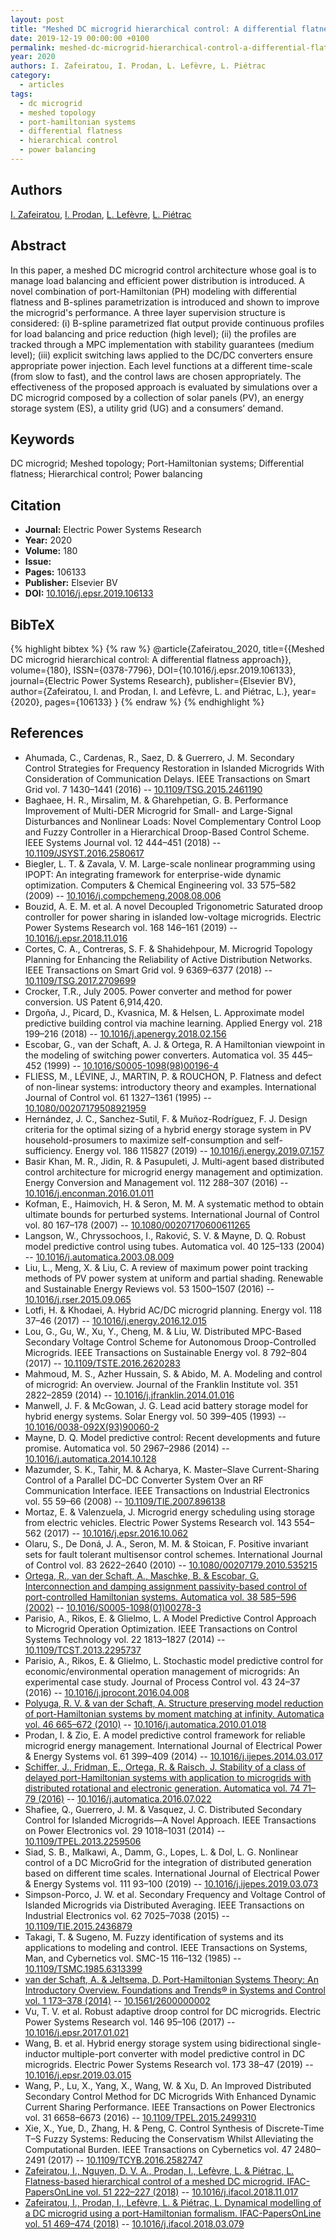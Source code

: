 ```yaml
---
layout: post
title: "Meshed DC microgrid hierarchical control: A differential flatness approach"
date: 2019-12-19 00:00:00 +0100
permalink: meshed-dc-microgrid-hierarchical-control-a-differential-flatness-approach
year: 2020
authors: I. Zafeiratou, I. Prodan, L. Lefèvre, L. Piétrac
category:
  - articles
tags:
  - dc microgrid
  - meshed topology
  - port-hamiltonian systems
  - differential flatness
  - hierarchical control
  - power balancing
---
```

 
## Authors
[I. Zafeiratou](authors/i_zafeiratou), [I. Prodan](authors/ionela_prodan), [L. Lefèvre](authors/laurent_lefevre), [L. Piétrac](authors/l_pietrac)
 
## Abstract
In this paper, a meshed DC microgrid control architecture whose goal is to manage load balancing and efficient power distribution is introduced. A novel combination of port-Hamiltonian (PH) modeling with differential flatness and B-splines parametrization is introduced and shown to improve the microgrid's performance. A three layer supervision structure is considered: (i) B-spline parametrized flat output provide continuous profiles for load balancing and price reduction (high level); (ii) the profiles are tracked through a MPC implementation with stability guarantees (medium level); (iii) explicit switching laws applied to the DC/DC converters ensure appropriate power injection. Each level functions at a different time-scale (from slow to fast), and the control laws are chosen appropriately. The effectiveness of the proposed approach is evaluated by simulations over a DC microgrid composed by a collection of solar panels (PV), an energy storage system (ES), a utility grid (UG) and a consumers’ demand.
 
## Keywords
DC microgrid; Meshed topology; Port-Hamiltonian systems; Differential flatness; Hierarchical control; Power balancing
 
## Citation
- **Journal:** Electric Power Systems Research
- **Year:** 2020
- **Volume:** 180
- **Issue:** 
- **Pages:** 106133
- **Publisher:** Elsevier BV
- **DOI:** [10.1016/j.epsr.2019.106133](https://doi.org/10.1016/j.epsr.2019.106133)
 
## BibTeX
{% highlight bibtex %}
{% raw %}
@article{Zafeiratou_2020,
  title={{Meshed DC microgrid hierarchical control: A differential flatness approach}},
  volume={180},
  ISSN={0378-7796},
  DOI={10.1016/j.epsr.2019.106133},
  journal={Electric Power Systems Research},
  publisher={Elsevier BV},
  author={Zafeiratou, I. and Prodan, I. and Lefèvre, L. and Piétrac, L.},
  year={2020},
  pages={106133}
}
{% endraw %}
{% endhighlight %}
 
## References
- Ahumada, C., Cardenas, R., Saez, D. & Guerrero, J. M. Secondary Control Strategies for Frequency Restoration in Islanded Microgrids With Consideration of Communication Delays. IEEE Transactions on Smart Grid vol. 7 1430–1441 (2016) -- [10.1109/TSG.2015.2461190](https://doi.org/10.1109/TSG.2015.2461190)
- Baghaee, H. R., Mirsalim, M. & Gharehpetian, G. B. Performance Improvement of Multi-DER Microgrid for Small- and Large-Signal Disturbances and Nonlinear Loads: Novel Complementary Control Loop and Fuzzy Controller in a Hierarchical Droop-Based Control Scheme. IEEE Systems Journal vol. 12 444–451 (2018) -- [10.1109/JSYST.2016.2580617](https://doi.org/10.1109/JSYST.2016.2580617)
- Biegler, L. T. & Zavala, V. M. Large-scale nonlinear programming using IPOPT: An integrating framework for enterprise-wide dynamic optimization. Computers &amp; Chemical Engineering vol. 33 575–582 (2009) -- [10.1016/j.compchemeng.2008.08.006](https://doi.org/10.1016/j.compchemeng.2008.08.006)
- Bouzid, A. E. M. et al. A novel Decoupled Trigonometric Saturated droop controller for power sharing in islanded low-voltage microgrids. Electric Power Systems Research vol. 168 146–161 (2019) -- [10.1016/j.epsr.2018.11.016](https://doi.org/10.1016/j.epsr.2018.11.016)
- Cortes, C. A., Contreras, S. F. & Shahidehpour, M. Microgrid Topology Planning for Enhancing the Reliability of Active Distribution Networks. IEEE Transactions on Smart Grid vol. 9 6369–6377 (2018) -- [10.1109/TSG.2017.2709699](https://doi.org/10.1109/TSG.2017.2709699)
- Crocker, T.R., July 2005. Power converter and method for power conversion. US Patent 6,914,420.
- Drgoňa, J., Picard, D., Kvasnica, M. & Helsen, L. Approximate model predictive building control via machine learning. Applied Energy vol. 218 199–216 (2018) -- [10.1016/j.apenergy.2018.02.156](https://doi.org/10.1016/j.apenergy.2018.02.156)
- Escobar, G., van der Schaft, A. J. & Ortega, R. A Hamiltonian viewpoint in the modeling of switching power converters. Automatica vol. 35 445–452 (1999) -- [10.1016/S0005-1098(98)00196-4](https://doi.org/10.1016/S0005-1098(98)00196-4)
- FLIESS, M., LÉVINE, J., MARTIN, P. & ROUCHON, P. Flatness and defect of non-linear systems: introductory theory and examples. International Journal of Control vol. 61 1327–1361 (1995) -- [10.1080/00207179508921959](https://doi.org/10.1080/00207179508921959)
- Hernández, J. C., Sanchez-Sutil, F. & Muñoz-Rodríguez, F. J. Design criteria for the optimal sizing of a hybrid energy storage system in PV household-prosumers to maximize self-consumption and self-sufficiency. Energy vol. 186 115827 (2019) -- [10.1016/j.energy.2019.07.157](https://doi.org/10.1016/j.energy.2019.07.157)
- Basir Khan, M. R., Jidin, R. & Pasupuleti, J. Multi-agent based distributed control architecture for microgrid energy management and optimization. Energy Conversion and Management vol. 112 288–307 (2016) -- [10.1016/j.enconman.2016.01.011](https://doi.org/10.1016/j.enconman.2016.01.011)
- Kofman, E., Haimovich, H. & Seron, M. M. A systematic method to obtain ultimate bounds for perturbed systems. International Journal of Control vol. 80 167–178 (2007) -- [10.1080/00207170600611265](https://doi.org/10.1080/00207170600611265)
- Langson, W., Chryssochoos, I., Raković, S. V. & Mayne, D. Q. Robust model predictive control using tubes. Automatica vol. 40 125–133 (2004) -- [10.1016/j.automatica.2003.08.009](https://doi.org/10.1016/j.automatica.2003.08.009)
- Liu, L., Meng, X. & Liu, C. A review of maximum power point tracking methods of PV power system at uniform and partial shading. Renewable and Sustainable Energy Reviews vol. 53 1500–1507 (2016) -- [10.1016/j.rser.2015.09.065](https://doi.org/10.1016/j.rser.2015.09.065)
- Lotfi, H. & Khodaei, A. Hybrid AC/DC microgrid planning. Energy vol. 118 37–46 (2017) -- [10.1016/j.energy.2016.12.015](https://doi.org/10.1016/j.energy.2016.12.015)
- Lou, G., Gu, W., Xu, Y., Cheng, M. & Liu, W. Distributed MPC-Based Secondary Voltage Control Scheme for Autonomous Droop-Controlled Microgrids. IEEE Transactions on Sustainable Energy vol. 8 792–804 (2017) -- [10.1109/TSTE.2016.2620283](https://doi.org/10.1109/TSTE.2016.2620283)
- Mahmoud, M. S., Azher Hussain, S. & Abido, M. A. Modeling and control of microgrid: An overview. Journal of the Franklin Institute vol. 351 2822–2859 (2014) -- [10.1016/j.jfranklin.2014.01.016](https://doi.org/10.1016/j.jfranklin.2014.01.016)
- Manwell, J. F. & McGowan, J. G. Lead acid battery storage model for hybrid energy systems. Solar Energy vol. 50 399–405 (1993) -- [10.1016/0038-092X(93)90060-2](https://doi.org/10.1016/0038-092X(93)90060-2)
- Mayne, D. Q. Model predictive control: Recent developments and future promise. Automatica vol. 50 2967–2986 (2014) -- [10.1016/j.automatica.2014.10.128](https://doi.org/10.1016/j.automatica.2014.10.128)
- Mazumder, S. K., Tahir, M. & Acharya, K. Master–Slave Current-Sharing Control of a Parallel DC–DC Converter System Over an RF Communication Interface. IEEE Transactions on Industrial Electronics vol. 55 59–66 (2008) -- [10.1109/TIE.2007.896138](https://doi.org/10.1109/TIE.2007.896138)
- Mortaz, E. & Valenzuela, J. Microgrid energy scheduling using storage from electric vehicles. Electric Power Systems Research vol. 143 554–562 (2017) -- [10.1016/j.epsr.2016.10.062](https://doi.org/10.1016/j.epsr.2016.10.062)
- Olaru, S., De Doná, J. A., Seron, M. M. & Stoican, F. Positive invariant sets for fault tolerant multisensor control schemes. International Journal of Control vol. 83 2622–2640 (2010) -- [10.1080/00207179.2010.535215](https://doi.org/10.1080/00207179.2010.535215)
- [Ortega, R., van der Schaft, A., Maschke, B. & Escobar, G. Interconnection and damping assignment passivity-based control of port-controlled Hamiltonian systems. Automatica vol. 38 585–596 (2002)](interconnection-and-damping-assignment-passivity-based-control-of-port-controlled-hamiltonian-systems) -- [10.1016/S0005-1098(01)00278-3](https://doi.org/10.1016/S0005-1098(01)00278-3)
- Parisio, A., Rikos, E. & Glielmo, L. A Model Predictive Control Approach to Microgrid Operation Optimization. IEEE Transactions on Control Systems Technology vol. 22 1813–1827 (2014) -- [10.1109/TCST.2013.2295737](https://doi.org/10.1109/TCST.2013.2295737)
- Parisio, A., Rikos, E. & Glielmo, L. Stochastic model predictive control for economic/environmental operation management of microgrids: An experimental case study. Journal of Process Control vol. 43 24–37 (2016) -- [10.1016/j.jprocont.2016.04.008](https://doi.org/10.1016/j.jprocont.2016.04.008)
- [Polyuga, R. V. & van der Schaft, A. Structure preserving model reduction of port-Hamiltonian systems by moment matching at infinity. Automatica vol. 46 665–672 (2010)](structure-preserving-model-reduction-of-port-hamiltonian-systems-by-moment-matching-at-infinity) -- [10.1016/j.automatica.2010.01.018](https://doi.org/10.1016/j.automatica.2010.01.018)
- Prodan, I. & Zio, E. A model predictive control framework for reliable microgrid energy management. International Journal of Electrical Power &amp; Energy Systems vol. 61 399–409 (2014) -- [10.1016/j.ijepes.2014.03.017](https://doi.org/10.1016/j.ijepes.2014.03.017)
- [Schiffer, J., Fridman, E., Ortega, R. & Raisch, J. Stability of a class of delayed port-Hamiltonian systems with application to microgrids with distributed rotational and electronic generation. Automatica vol. 74 71–79 (2016)](stability-of-a-class-of-delayed-port-hamiltonian-systems-with-application-to-microgrids-with-distributed-rotational-and-electronic-generation) -- [10.1016/j.automatica.2016.07.022](https://doi.org/10.1016/j.automatica.2016.07.022)
- Shafiee, Q., Guerrero, J. M. & Vasquez, J. C. Distributed Secondary Control for Islanded Microgrids—A Novel Approach. IEEE Transactions on Power Electronics vol. 29 1018–1031 (2014) -- [10.1109/TPEL.2013.2259506](https://doi.org/10.1109/TPEL.2013.2259506)
- Siad, S. B., Malkawi, A., Damm, G., Lopes, L. & Dol, L. G. Nonlinear control of a DC MicroGrid for the integration of distributed generation based on different time scales. International Journal of Electrical Power &amp; Energy Systems vol. 111 93–100 (2019) -- [10.1016/j.ijepes.2019.03.073](https://doi.org/10.1016/j.ijepes.2019.03.073)
- Simpson-Porco, J. W. et al. Secondary Frequency and Voltage Control of Islanded Microgrids via Distributed Averaging. IEEE Transactions on Industrial Electronics vol. 62 7025–7038 (2015) -- [10.1109/TIE.2015.2436879](https://doi.org/10.1109/TIE.2015.2436879)
- Takagi, T. & Sugeno, M. Fuzzy identification of systems and its applications to modeling and control. IEEE Transactions on Systems, Man, and Cybernetics vol. SMC-15 116–132 (1985) -- [10.1109/TSMC.1985.6313399](https://doi.org/10.1109/TSMC.1985.6313399)
- [van der Schaft, A. & Jeltsema, D. Port-Hamiltonian Systems Theory: An Introductory Overview. Foundations and Trends® in Systems and Control vol. 1 173–378 (2014)](port-hamiltonian-systems-theory-an-introductory-overview-journal) -- [10.1561/2600000002](https://doi.org/10.1561/2600000002)
- Vu, T. V. et al. Robust adaptive droop control for DC microgrids. Electric Power Systems Research vol. 146 95–106 (2017) -- [10.1016/j.epsr.2017.01.021](https://doi.org/10.1016/j.epsr.2017.01.021)
- Wang, B. et al. Hybrid energy storage system using bidirectional single-inductor multiple-port converter with model predictive control in DC microgrids. Electric Power Systems Research vol. 173 38–47 (2019) -- [10.1016/j.epsr.2019.03.015](https://doi.org/10.1016/j.epsr.2019.03.015)
- Wang, P., Lu, X., Yang, X., Wang, W. & Xu, D. An Improved Distributed Secondary Control Method for DC Microgrids With Enhanced Dynamic Current Sharing Performance. IEEE Transactions on Power Electronics vol. 31 6658–6673 (2016) -- [10.1109/TPEL.2015.2499310](https://doi.org/10.1109/TPEL.2015.2499310)
- Xie, X., Yue, D., Zhang, H. & Peng, C. Control Synthesis of Discrete-Time T–S Fuzzy Systems: Reducing the Conservatism Whilst Alleviating the Computational Burden. IEEE Transactions on Cybernetics vol. 47 2480–2491 (2017) -- [10.1109/TCYB.2016.2582747](https://doi.org/10.1109/TCYB.2016.2582747)
- [Zafeiratou, I., Nguyen, D. V. A., Prodan, I., Lefèvre, L. & Piétrac, L. Flatness-based hierarchical control of a meshed DC microgrid. IFAC-PapersOnLine vol. 51 222–227 (2018)](flatness-based-hierarchical-control-of-a-meshed-dc-microgrid) -- [10.1016/j.ifacol.2018.11.017](https://doi.org/10.1016/j.ifacol.2018.11.017)
- [Zafeiratou, I., Prodan, I., Lefèvre, L. & Piétrac, L. Dynamical modelling of a DC microgrid using a port-Hamiltonian formalism. IFAC-PapersOnLine vol. 51 469–474 (2018)](dynamical-modelling-of-a-dc-microgrid-using-a-port-hamiltonian-formalism) -- [10.1016/j.ifacol.2018.03.079](https://doi.org/10.1016/j.ifacol.2018.03.079)

